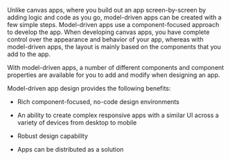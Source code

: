 Unlike canvas apps, where you build out an app screen-by-screen by adding
logic and code as you go, model-driven apps can be created with a few
simple steps. Model-driven apps use a component-focused
approach to develop the app. When developing
canvas apps, you have complete control over the appearance and behavior of 
your app, whereas with model-driven apps, the layout is mainly based on the 
components that you add to the app. 

With model-driven apps, a number of different components and component properties 
are available for you to add and modify when designing an app.

Model-driven app design provides the following benefits:

-   Rich component-focused, no-code design environments

-   An ability to create complex responsive apps with a similar UI across a variety of devices from desktop to mobile

-   Robust design capability

-   Apps can be distributed as a solution
